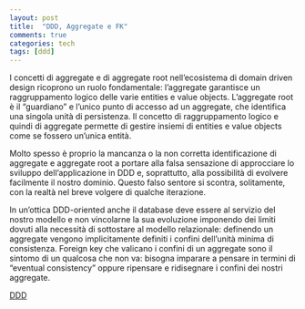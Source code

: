 ```yaml
---
layout: post
title:  "DDD, Aggregate e FK"
comments: true
categories: tech
tags: [ddd]
---
```



I concetti di aggregate e di aggregate root nell&#8217;ecosistema di domain driven design ricoprono un ruolo fondamentale: l&#8217;aggregate garantisce un raggruppamento logico delle varie entities e value objects. L&#8217;aggregate root è il &#8220;guardiano&#8221; e l&#8217;unico punto di accesso ad un aggregate, che identifica una singola unità di persistenza.
Il concetto di raggruppamento logico e quindi di aggregate permette di gestire insiemi di entities e value objects come se fossero un&#8217;unica entità.

Molto spesso è proprio la mancanza o la non corretta identificazione di aggregate e aggregate root a portare alla falsa sensazione di approcciare lo sviluppo dell&#8217;applicazione in DDD e, soprattutto, alla possibilità di evolvere facilmente il nostro dominio. Questo falso sentore si scontra, solitamente, con la realtà nel breve volgere di qualche iterazione.

In un&#8217;ottica DDD-oriented anche il database deve essere al servizio del nostro modello e non vincolarne la sua evoluzione imponendo dei limiti dovuti alla necessità di sottostare al modello relazionale: definendo un aggregate vengono implicitamente definiti i confini dell&#8217;unità minima di consistenza. Foreign key che valicano i confini di un aggregate sono il sintomo di un qualcosa che non va: bisogna imparare a pensare in termini di &#8220;eventual consistency&#8221; oppure ripensare e ridisegnare i confini dei nostri aggregate.

[DDD](http://technorati.com/tag/DDD)

